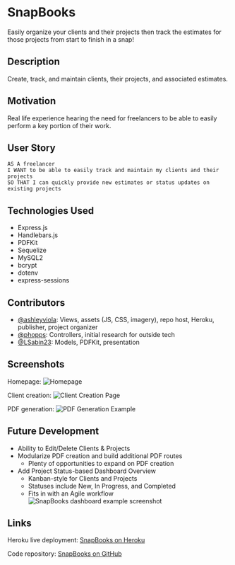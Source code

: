 # SnapBooks
Easily organize your clients and their projects then track the estimates for those projects from start to finish in a snap!

## Description
Create, track, and maintain clients, their projects, and associated estimates.

## Motivation
Real life experience hearing the need for freelancers to be able to easily perform a key portion of their work.

## User Story
```
AS A freelancer
I WANT to be able to easily track and maintain my clients and their projects
SO THAT I can quickly provide new estimates or status updates on existing projects
```

## Technologies Used
- Express.js
- Handlebars.js
- PDFKit
- Sequelize
- MySQL2
- bcrypt
- dotenv
- express-sessions

## Contributors

- [@ashleyviola](https://github.com/ashleyviola): Views, assets (JS, CSS, imagery), repo host, Heroku, publisher, project organizer
- [@phopps](https://github.com/phopps): Controllers, initial research for outside tech
- [@LSabin23](https://github.com/LSabin23): Models, PDFKit, presentation

## Screenshots
Homepage:
![Homepage](public/assets/images/screenshot-1.png)

Client creation:
![Client Creation Page](public/assets/images/screenshot-2.png)

PDF generation:
![PDF Generation Example](public/assets/images/screenshot-3.png)

## Future Development

- Ability to Edit/Delete Clients & Projects
- Modularize PDF creation and build additional PDF routes
    - Plenty of opportunities to expand on PDF creation
- Add Project Status-based Dashboard Overview
  - Kanban-style for Clients and Projects
  - Statuses include New, In Progress, and Completed
  - Fits in with an Agile workflow
![SnapBooks dashboard example screenshot](public/assets/images/computer.png)

## Links
Heroku live deployment:
[SnapBooks on Heroku](https://pacific-chamber-43942.herokuapp.com/)

Code repository:
[SnapBooks on GitHub](https://github.com/ashleyviola/snapbooks)
